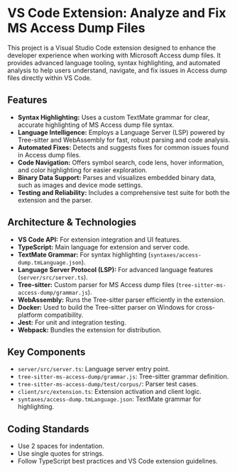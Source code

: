 # VS Code Extension: Analyze and Fix MS Access Dump Files

This project is a Visual Studio Code extension designed to enhance the developer experience when working with Microsoft Access dump files. It provides advanced language tooling, syntax highlighting, and automated analysis to help users understand, navigate, and fix issues in Access dump files directly within VS Code.

## Features

- **Syntax Highlighting:** Uses a custom TextMate grammar for clear, accurate highlighting of MS Access dump file syntax.
- **Language Intelligence:** Employs a Language Server (LSP) powered by Tree-sitter and WebAssembly for fast, robust parsing and code analysis.
- **Automated Fixes:** Detects and suggests fixes for common issues found in Access dump files.
- **Code Navigation:** Offers symbol search, code lens, hover information, and color highlighting for easier exploration.
- **Binary Data Support:** Parses and visualizes embedded binary data, such as images and device mode settings.
- **Testing and Reliability:** Includes a comprehensive test suite for both the extension and the parser.

## Architecture & Technologies

- **VS Code API:** For extension integration and UI features.
- **TypeScript:** Main language for extension and server code.
- **TextMate Grammar:** For syntax highlighting (`syntaxes/access-dump.tmLanguage.json`).
- **Language Server Protocol (LSP):** For advanced language features (`server/src/server.ts`).
- **Tree-sitter:** Custom parser for MS Access dump files (`tree-sitter-ms-access-dump/grammar.js`).
- **WebAssembly:** Runs the Tree-sitter parser efficiently in the extension.
- **Docker:** Used to build the Tree-sitter parser on Windows for cross-platform compatibility.
- **Jest:** For unit and integration testing.
- **Webpack:** Bundles the extension for distribution.

## Key Components

- `server/src/server.ts`: Language server entry point.
- `tree-sitter-ms-access-dump/grammar.js`: Tree-sitter grammar definition.
- `tree-sitter-ms-access-dump/test/corpus/`: Parser test cases.
- `client/src/extension.ts`: Extension activation and client logic.
- `syntaxes/access-dump.tmLanguage.json`: TextMate grammar for highlighting.

## Coding Standards

- Use 2 spaces for indentation.
- Use single quotes for strings.
- Follow TypeScript best practices and VS Code extension guidelines.
